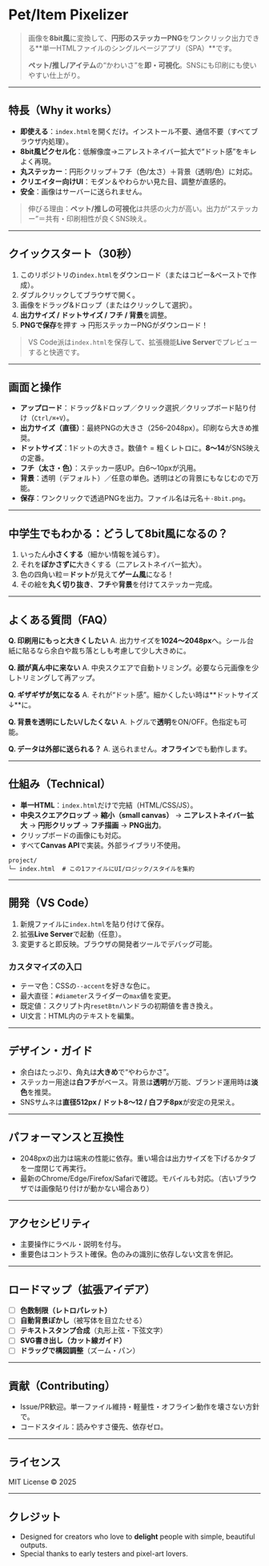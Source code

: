 # Pet/Item Pixelizer

> 画像を**8bit風**に変換して、**円形のステッカーPNG**をワンクリック出力できる\*\*単一HTMLファイルのシングルページアプリ（SPA）\*\*です。
>
> **ペット/推し/アイテム**の“かわいさ”を**即・可視化**。SNSにも印刷にも使いやすい仕上がり。

---

## 特長（Why it works）

* **即使える**：`index.html`を開くだけ。インストール不要、通信不要（すべてブラウザ内処理）。
* **8bit風ピクセル化**：低解像度→ニアレストネイバー拡大で“ドット感”をキレよく再現。
* **丸ステッカー**：円形クリップ＋フチ（色/太さ）＋背景（透明/色）に対応。
* **クリエイター向けUI**：モダン＆やわらかい見た目、調整が直感的。
* **安全**：画像はサーバーに送られません。

> 伸びる理由：**ペット/推しの可視化**は共感の火力が高い。出力が“ステッカー”＝共有・印刷相性が良くSNS映え。

---

## クイックスタート（30秒）

1. このリポジトリの`index.html`をダウンロード（またはコピー&ペーストで作成）。
2. ダブルクリックしてブラウザで開く。
3. 画像をドラッグ&ドロップ（またはクリックして選択）。
4. **出力サイズ / ドットサイズ / フチ / 背景**を調整。
5. **PNGで保存**を押す → 円形ステッカーPNGがダウンロード！

> VS Code派は`index.html`を保存して、拡張機能**Live Server**でプレビューすると快適です。

---

## 画面と操作

* **アップロード**：ドラッグ&ドロップ／クリック選択／クリップボード貼り付け（`Ctrl/⌘+V`）。
* **出力サイズ（直径）**：最終PNGの大きさ（256–2048px）。印刷なら大きめ推奨。
* **ドットサイズ**：1ドットの大きさ。数値↑ = 粗くレトロに。**8〜14**がSNS映えの定番。
* **フチ（太さ・色）**：ステッカー感UP。白6〜10pxが汎用。
* **背景**：透明（デフォルト）／任意の単色。透明はどの背景にもなじむので万能。
* **保存**：ワンクリックで透過PNGを出力。ファイル名は元名＋`-8bit.png`。

---

## 中学生でもわかる：どうして8bit風になるの？

1. いったん**小さくする**（細かい情報を減らす）。
2. それを**ぼかさずに**大きくする（ニアレストネイバー拡大）。
3. 色の四角い粒＝**ドット**が見えて**ゲーム風**になる！
4. その絵を**丸く切り抜き**、**フチ**や**背景**を付けてステッカー完成。

---

## よくある質問（FAQ）

**Q. 印刷用にもっと大きくしたい**
A. 出力サイズを**1024〜2048px**へ。シール台紙に貼るなら余白や裁ち落としも考慮して少し大きめに。

**Q. 顔が真ん中に来ない**
A. 中央スクエアで自動トリミング。必要なら元画像を少しトリミングして再アップ。

**Q. ギザギザが気になる**
A. それが“ドット感”。細かくしたい時は\*\*ドットサイズ↓\*\*に。

**Q. 背景を透明にしたい/したくない**
A. トグルで**透明**をON/OFF。色指定も可能。

**Q. データは外部に送られる？**
A. 送られません。**オフライン**でも動作します。

---

## 仕組み（Technical）

* **単一HTML**：`index.html`だけで完結（HTML/CSS/JS）。
* **中央スクエアクロップ** → **縮小（small canvas）** → **ニアレストネイバー拡大** → **円形クリップ** → **フチ描画** → **PNG出力**。
* クリップボードの画像にも対応。
* すべて**Canvas API**で実装。外部ライブラリ不使用。

```text
project/
└─ index.html  # この1ファイルにUI/ロジック/スタイルを集約
```

---

## 開発（VS Code）

1. 新規ファイルに`index.html`を貼り付けて保存。
2. 拡張**Live Server**で起動（任意）。
3. 変更すると即反映。ブラウザの開発者ツールでデバッグ可能。

### カスタマイズの入口

* テーマ色：CSSの`--accent`を好きな色に。
* 最大直径：`#diameter`スライダーの`max`値を変更。
* 既定値：スクリプト内`resetBtn`ハンドラの初期値を書き換え。
* UI文言：HTML内のテキストを編集。

---

## デザイン・ガイド

* 余白はたっぷり、角丸は**大きめ**で“やわらかさ”。
* ステッカー用途は**白フチ**がベース。背景は**透明**が万能、ブランド運用時は**淡色**を推奨。
* SNSサムネは**直径512px / ドット8〜12 / 白フチ8px**が安定の見栄え。

---

## パフォーマンスと互換性

* 2048pxの出力は端末の性能に依存。重い場合は出力サイズを下げるかタブを一度閉じて再実行。
* 最新のChrome/Edge/Firefox/Safariで確認。モバイルも対応。（古いブラウザでは画像貼り付けが動かない場合あり）

---

## アクセシビリティ

* 主要操作にラベル・説明を付与。
* 重要色はコントラスト確保。色のみの識別に依存しない文言を併記。

---

## ロードマップ（拡張アイデア）

* [ ] **色数制限（レトロパレット）**
* [ ] **自動背景ぼかし**（被写体を目立たせる）
* [ ] **テキストスタンプ合成**（丸形上弦・下弦文字）
* [ ] **SVG書き出し（カット線ガイド）**
* [ ] **ドラッグで構図調整**（ズーム・パン）

---

## 貢献（Contributing）

* Issue/PR歓迎。単一ファイル維持・軽量性・オフライン動作を壊さない方針で。
* コードスタイル：読みやすさ優先、依存ゼロ。

---

## ライセンス

MIT License © 2025

---

## クレジット

* Designed for creators who love to **delight** people with simple, beautiful outputs.
* Special thanks to early testers and pixel-art lovers.
